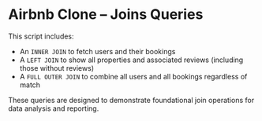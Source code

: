 # Airbnb Clone – Joins Queries

This script includes:
- An `INNER JOIN` to fetch users and their bookings
- A `LEFT JOIN` to show all properties and associated reviews (including those without reviews)
- A `FULL OUTER JOIN` to combine all users and all bookings regardless of match

These queries are designed to demonstrate foundational join operations for data analysis and reporting.
